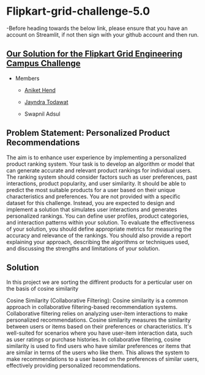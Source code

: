 # Flipkart-grid-challenge-5.0

-Before heading towards the below link, please ensure that you have an account on Streamlit, if not then sign with your github account and then run.

## [Our Solution for the Flipkart Grid Engineering Campus Challenge](https://appuctrecommendation-vce7adm8hnm5ukirkuhrks.streamlit.app/)
   
  - Members
  
      - [Aniket Hend](https://github.com/AniketHend)
  
      - [Jayndra Todawat](https://github.com/TJ_Codes)
                   
      - Swapnil Adsul
  
## Problem Statement: Personalized Product Recommendations
   The aim is to enhance user experience by implementing a personalized product ranking system.
      Your task is to develop an algorithm or model that can generate accurate and relevant product
      rankings for individual users. The ranking system should consider factors such as user
      preferences, past interactions, product popularity, and user similarity. It should be able to predict
      the most suitable products for a user based on their unique characteristics and preferences.
      You are not provided with a specific dataset for this challenge. Instead, you are expected to
      design and implement a solution that simulates user interactions and generates personalized
      rankings. You can define user profiles, product categories, and interaction patterns within your
      solution.
         To evaluate the effectiveness of your solution, you should define appropriate metrics for
      measuring the accuracy and relevance of the rankings. You should also provide a report
      explaining your approach, describing the algorithms or techniques used, and discussing the
      strengths and limitations of your solution.
     
## Solution
   In this project we are sorting the diffirent products for a perticular user on the basis of cosine similarity

   Cosine Similarity (Collaborative Filtering):
        Cosine similarity is a common approach in collaborative filtering-based recommendation systems. Collaborative filtering relies on analyzing user-item interactions to make personalized recommendations. Cosine similarity measures the similarity between users or items based on their preferences or characteristics. It's well-suited for scenarios where you have user-item interaction data, such as user ratings or purchase histories.
   In collaborative filtering, cosine similarity is used to find users who have similar preferences or items that are similar in terms of the users who like them. This allows the system to make recommendations to a user based on the preferences of similar users, effectively providing personalized recommendations.

